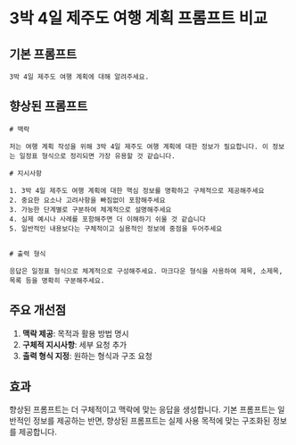 # 3박 4일 제주도 여행 계획 프롬프트 비교

## 기본 프롬프트
```
3박 4일 제주도 여행 계획에 대해 알려주세요.
```

## 향상된 프롬프트
```
# 맥락

저는 여행 계획 작성을 위해 3박 4일 제주도 여행 계획에 대한 정보가 필요합니다. 이 정보는 일정표 형식으로 정리되면 가장 유용할 것 같습니다.

# 지시사항

1. 3박 4일 제주도 여행 계획에 대한 핵심 정보를 명확하고 구체적으로 제공해주세요
2. 중요한 요소나 고려사항을 빠짐없이 포함해주세요
3. 가능한 단계별로 구분하여 체계적으로 설명해주세요
4. 실제 예시나 사례를 포함해주면 더 이해하기 쉬울 것 같습니다
5. 일반적인 내용보다는 구체적이고 실용적인 정보에 중점을 두어주세요


# 출력 형식

응답은 일정표 형식으로 체계적으로 구성해주세요. 마크다운 형식을 사용하여 제목, 소제목, 목록 등을 명확히 구분해주세요.
```

## 주요 개선점
1. **맥락 제공**: 목적과 활용 방법 명시
2. **구체적 지시사항**: 세부 요청 추가
3. **출력 형식 지정**: 원하는 형식과 구조 요청

## 효과
향상된 프롬프트는 더 구체적이고 맥락에 맞는 응답을 생성합니다.
기본 프롬프트는 일반적인 정보를 제공하는 반면, 향상된 프롬프트는
실제 사용 목적에 맞는 구조화된 정보를 제공합니다.
